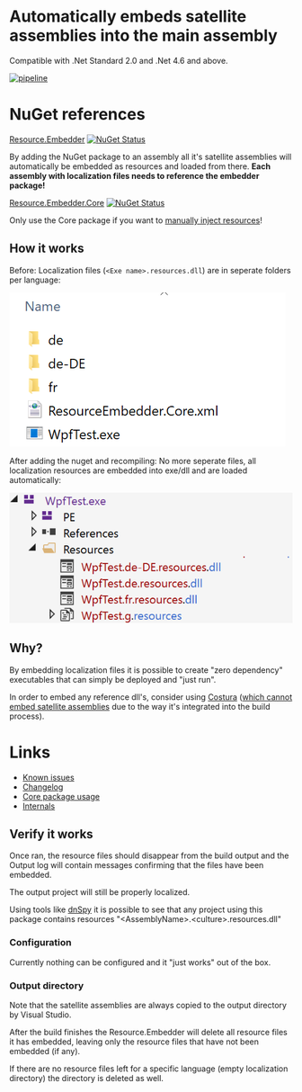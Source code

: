 # Automatically embeds satellite assemblies into the main assembly

Compatible with .Net Standard 2.0 and .Net 4.6 and above.

[![pipeline](https://dev.azure.com/marcstanlive/Opensource/_apis/build/status/38)](https://dev.azure.com/marcstanlive/Opensource/_build?definitionId=38)

# NuGet references

[Resource.Embedder](https://www.nuget.org/packages/Resource.Embedder/) [![NuGet Status](https://img.shields.io/nuget/v/Resource.Embedder.svg?style=flat)](https://www.nuget.org/packages/Resource.Embedder/)

By adding the NuGet package to an assembly all it's satellite assemblies will automatically be embedded as resources and loaded from there.
**Each assembly with localization files needs to reference the embedder package!**

[Resource.Embedder.Core](https://www.nuget.org/packages/Resource.Embedder.Core/) [![NuGet Status](https://img.shields.io/nuget/v/Resource.Embedder.Core.svg?style=flat)](https://www.nuget.org/packages/Resource.Embedder.Core/)

Only use the Core package if you want to [manually inject resources](docs/Core%20package%20usage.md)!

## How it works

Before: Localization files (`<Exe name>.resources.dll`) are in seperate folders per language:

![before](ico/sample_before.png)

After adding the nuget and recompiling: No more seperate files, all localization resources are embedded into exe/dll and are loaded automatically:

![after](ico/sample_after.png)

## Why?

By embedding localization files it is possible to create "zero dependency" executables that can simply be deployed and "just run".

In order to embed any reference dll's, consider using [Costura](https://github.com/Fody/Costura) ([which cannot embed satellite assemblies](https://github.com/Fody/Costura/issues/61) due to the way it's integrated into the build process).

# Links 

* [Known issues](docs/Known%20issues.md)
* [Changelog](docs/Changelog.md)
* [Core package usage](docs/Core%20package%20usage.md)
* [Internals](docs/Internals.md)

## Verify it works

Once ran, the resource files should disappear from the build output and the Output log will contain messages confirming that the files have been embedded.

The output project will still be properly localized.

Using tools like [dnSpy](https://github.com/0xd4d/dnSpy) it is possible to see that any project using this package contains resources "\<AssemblyName>.\<culture>.resources.dll"

### Configuration

Currently nothing can be configured and it "just works" out of the box.

### Output directory

Note that the satellite assemblies are always copied to the output directory by Visual Studio.

After the build finishes the Resource.Embedder will delete all resource files it has embedded, leaving only the resource files that have not been embedded (if any).

If there are no resource files left for a specific language (empty localization directory) the directory is deleted as well.
